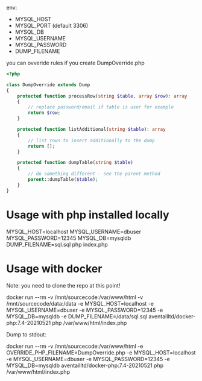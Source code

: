env:

- MYSQL_HOST
- MYSQL_PORT (default 3306)
- MYSQL_DB
- MYSQL_USERNAME
- MYSQL_PASSWORD
- DUMP_FILENAME

you can ovveride rules if you create DumpOverride.php

```php
<?php

class DumpOverride extends Dump
{
    protected function processRow(string $table, array $row): array
    {
        // replace password/email if table is user for example
        return $row;
    }

    protected function listAdditional(string $table): array
    {
        // list rows to insert additionally to the dump
        return [];
    }

    protected function dumpTable(string $table)
    {
        // do something different - see the parent method
        parent::dumpTable($table);
    }
}
```

# Usage with php installed locally

MYSQL_HOST=localhost MYSQL_USERNAME=dbuser MYSQL_PASSWORD=12345 MYSQL_DB=mysqldb DUMP_FILENAME=sql.sql php index.php


# Usage with docker

Note: you need to clone the repo at this point!

docker run --rm -v /mnt/sourcecode:/var/www/html -v /mnt/sourcecode/data:/data -e MYSQL_HOST=localhost -e MYSQL_USERNAME=dbuser -e MYSQL_PASSWORD=12345 -e MYSQL_DB=mysqldb -e DUMP_FILENAME=/data/sql.sql aventailltd/docker-php:7.4-20210521 php /var/www/html/index.php

Dump to stdout:

docker run --rm -v /mnt/sourcecode:/var/www/html -e OVERRIDE_PHP_FILENAME=DumpOverride.php -e MYSQL_HOST=localhost -e MYSQL_USERNAME=dbuser -e MYSQL_PASSWORD=12345 -e MYSQL_DB=mysqldb aventailltd/docker-php:7.4-20210521 php /var/www/html/index.php

